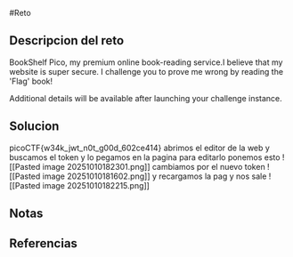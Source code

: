 #Reto 
## Descripcion del reto
BookShelf Pico, my premium online book-reading service.I believe that my website is super secure. I challenge you to prove me wrong by reading the 'Flag' book!

Additional details will be available after launching your challenge instance.
## Solucion
picoCTF{w34k_jwt_n0t_g00d_602ce414}
abrimos el editor de la web y buscamos el token y lo pegamos en la pagina para editarlo
ponemos esto
![[Pasted image 20251010182301.png]]
cambiamos por el nuevo token
![[Pasted image 20251010181602.png]]
y recargamos la pag y nos sale
![[Pasted image 20251010182215.png]]
## Notas

## Referencias

